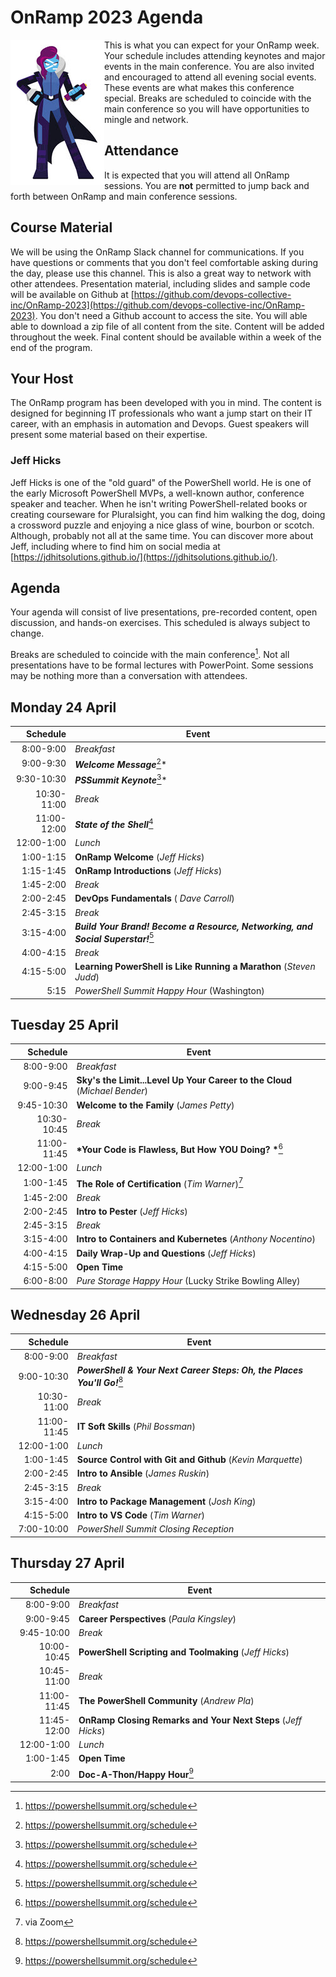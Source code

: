 # OnRamp 2023 Agenda

<img src="images/PowerShell-transparent-thumb.jpg" alt="Ms. PowerShell" halign="left" align="left"> This is what you can expect for your OnRamp week.
Your schedule includes attending keynotes and major events in the main conference. You are also invited and encouraged to attend all evening social events. These events are what makes this conference special. Breaks are scheduled to coincide with the main conference so you will have opportunities to mingle and network.

## Attendance

It is expected that you will attend all OnRamp sessions.
You are __not__ permitted to jump back and forth between OnRamp and main conference sessions.

## Course Material

We will be using the OnRamp Slack channel for communications.
If you have questions or comments that you don't feel comfortable asking during the day, please use this channel.
This is also a great way to network with other attendees.
Presentation material, including slides and sample code will be available on Github at [https://github.com/devops-collective-inc/OnRamp-2023](https://github.com/devops-collective-inc/OnRamp-2023).
You don't need a Github account to access the site.
You will able able to download a zip file of all content from the site.
Content will be added throughout the week. Final content should be available within a week of the end of the program.

## Your Host

The OnRamp program has been developed with you in mind. The content is designed for beginning IT professionals who want a jump start on their IT career, with an emphasis in automation and Devops. Guest speakers will present some material based on their expertise.

### Jeff Hicks

Jeff Hicks is one of the "old guard" of the PowerShell world.
He is one of the early Microsoft PowerShell MVPs, a well-known author, conference speaker and teacher.
When he isn't writing PowerShell-related books or creating courseware for Pluralsight, you can find him walking the dog, doing a crossword puzzle and enjoying a nice glass of wine, bourbon or scotch.
Although, probably not all at the same time.
You can discover more about Jeff, including where to find him on social media at [https://jdhitsolutions.github.io/](https://jdhitsolutions.github.io/).

## Agenda

Your agenda will consist of live presentations, pre-recorded content, open discussion, and hands-on exercises. This scheduled is always subject to change.

Breaks are scheduled to coincide with the main conference[^1].
Not all presentations have to be formal lectures with PowerPoint.
Some sessions may be nothing more than a conversation with attendees.

## Monday 24 April

| Schedule | Event |
|------:|------|
| 8:00-9:00 | *Breakfast* |
| 9:00-9:30 | __*Welcome Message*__[^1]* |
| 9:30-10:30 | __*PSSummit Keynote*__[^1]* |
| 10:30-11:00 | *Break* |
| 11:00-12:00 | __*State of the Shell*__[^1] |
| 12:00-1:00 | *Lunch* |
| 1:00-1:15 | __OnRamp Welcome__ (*Jeff Hicks*) |
| 1:15-1:45 | __OnRamp Introductions__ (*Jeff Hicks*) |
| 1:45-2:00 |  *Break* |
| 2:00-2:45 |  __DevOps Fundamentals__ ( *Dave Carroll*)|
| 2:45-3:15 | *Break* |
| 3:15-4:00 | __*Build Your Brand! Become a Resource, Networking, and Social Superstar!*__[^1] |
| 4:00-4:15 | *Break* |
| 4:15-5:00 | __Learning PowerShell is Like Running a Marathon__ (*Steven Judd*) |
| 5:15 | *PowerShell Summit Happy Hour* (Washington) |

## Tuesday 25 April

|Schedule | Event |
|------:|------|
| 8:00-9:00  | *Breakfast* |
| 9:00-9:45 | __Sky's the Limit...Level Up Your Career to the Cloud__ (*Michael Bender*) |
| 9:45-10:30 | __Welcome to the Family__ (*James Petty*)
| 10:30-10:45 | *Break* |
| 11:00-11:45 | __*Your Code is Flawless, But How YOU Doing? *__[^1] |
| 12:00-1:00 | *Lunch* |
| 1:00-1:45   | __The Role of Certification__ (*Tim Warner*)[^2] |
| 1:45-2:00 | *Break* |
| 2:00-2:45  | __Intro to Pester__ (*Jeff Hicks*)|
| 2:45-3:15 | *Break* |
| 3:15-4:00 | __Intro to Containers and Kubernetes__ (*Anthony Nocentino*) |
| 4:00-4:15 | __Daily Wrap-Up and Questions__ (*Jeff Hicks*) |
| 4:15-5:00 | __Open Time__ | |
| 6:00-8:00 | *Pure Storage Happy Hour* (Lucky Strike Bowling Alley) |

## Wednesday 26 April

|Schedule | Event |
|------:|------|
| 8:00-9:00 | *Breakfast* |
| 9:00-10:30 | __*PowerShell & Your Next Career Steps: Oh, the Places You'll Go!*__[^1] | |
| 10:30-11:00 | *Break* |
| 11:00-11:45 | __IT Soft Skills__ (*Phil Bossman*) |
| 12:00-1:00  | *Lunch* |
| 1:00-1:45   | __Source Control with Git and Github__ (*Kevin Marquette*) |
| 2:00-2:45   | __Intro to Ansible__ (*James Ruskin*) |
| 2:45-3:15 | *Break* |
| 3:15-4:00   | __Intro to Package Management__ (*Josh King*) |
| 4:15-5:00   | __Intro to VS Code__ (*Tim Warner*) |
| 7:00-10:00 | *PowerShell Summit Closing Reception* |

## Thursday 27 April

|Schedule | Event |
|------:|------|
| 8:00-9:00 | *Breakfast* |
| 9:00-9:45   | __Career Perspectives__ (*Paula Kingsley*) |
| 9:45-10:00  |  *Break* |
| 10:00-10:45 | __PowerShell Scripting and Toolmaking__ (*Jeff Hicks*) |
| 10:45-11:00 | *Break* |
| 11:00-11:45 | __The PowerShell Community__ (*Andrew Pla*) |
| 11:45-12:00 | __OnRamp Closing Remarks and Your Next Steps__ (*Jeff Hicks*) |
| 12:00-1:00 | *Lunch* |
| 1:00-1:45 | __Open Time__ |
| 2:00 | __Doc-A-Thon/Happy Hour__[^1] |

[^1]: https://powershellsummit.org/schedule
[^2]: via Zoom
